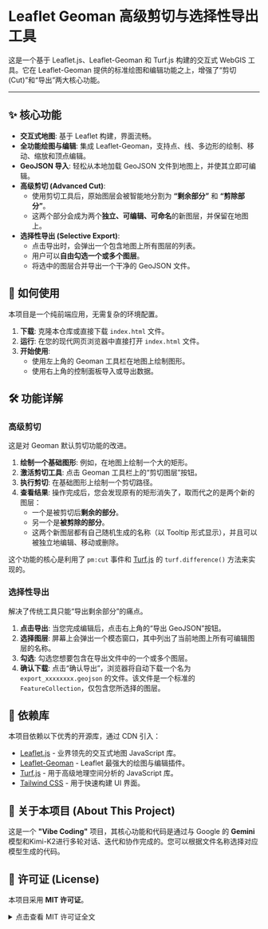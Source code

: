 # Leaflet Geoman 高级剪切与选择性导出工具

这是一个基于 Leaflet.js、Leaflet-Geoman 和 Turf.js 构建的交互式 WebGIS 工具。它在 Leaflet-Geoman 提供的标准绘图和编辑功能之上，增强了“剪切 (Cut)”和“导出”两大核心功能。

---

## ✨ 核心功能

- **交互式地图**: 基于 Leaflet 构建，界面流畅。
- **全功能绘图与编辑**: 集成 Leaflet-Geoman，支持点、线、多边形的绘制、移动、缩放和顶点编辑。
- **GeoJSON 导入**: 轻松从本地加载 GeoJSON 文件到地图上，并使其立即可编辑。
- **高级剪切 (Advanced Cut)**:
    - 使用剪切工具后，原始图层会被智能地分割为 **“剩余部分”** 和 **“剪除部分”**。
    - 这两个部分会成为两个**独立、可编辑、可命名**的新图层，并保留在地图上。
- **选择性导出 (Selective Export)**:
    - 点击导出时，会弹出一个包含地图上所有图层的列表。
    - 用户可以**自由勾选一个或多个图层**。
    - 将选中的图层合并导出一个干净的 GeoJSON 文件。

## 🚀 如何使用

本项目是一个纯前端应用，无需复杂的环境配置。

1.  **下载**: 克隆本仓库或直接下载 `index.html` 文件。
2.  **运行**: 在您的现代网页浏览器中直接打开 `index.html` 文件。
3.  **开始使用**:
    * 使用左上角的 Geoman 工具栏在地图上绘制图形。
    * 使用右上角的控制面板导入或导出数据。

## 🛠️ 功能详解

### 高级剪切

这是对 Geoman 默认剪切功能的改进。

1.  **绘制一个基础图形**: 例如，在地图上绘制一个大的矩形。
2.  **激活剪切工具**: 点击 Geoman 工具栏上的“剪切图层”按钮。
3.  **执行剪切**: 在基础图形上绘制一个剪切路径。
4.  **查看结果**: 操作完成后，您会发现原有的矩形消失了，取而代之的是两个新的图层：
    * 一个是被剪切后**剩余的部分**。
    * 另一个是**被剪除的部分**。
    * 这两个新图层都有自己随机生成的名称（以 Tooltip 形式显示），并且可以被独立地编辑、移动或删除。

这个功能的核心是利用了 `pm:cut` 事件和 [Turf.js](https://turfjs.org/) 的 `turf.difference()` 方法来实现的。

### 选择性导出

解决了传统工具只能“导出剩余部分”的痛点。

1.  **点击导出**: 当您完成编辑后，点击右上角的“导出 GeoJSON”按钮。
2.  **选择图层**: 屏幕上会弹出一个模态窗口，其中列出了当前地图上所有可编辑图层的名称。
3.  **勾选**: 勾选您想要包含在导出文件中的一个或多个图层。
4.  **确认下载**: 点击“确认导出”，浏览器将自动下载一个名为 `export_xxxxxxxx.geojson` 的文件。该文件是一个标准的 `FeatureCollection`，仅包含您所选择的图层。

## 🧩 依赖库

本项目依赖以下优秀的开源库，通过 CDN 引入：

-   [Leaflet.js](https://leafletjs.com/) - 业界领先的交互式地图 JavaScript 库。
-   [Leaflet-Geoman](https://geoman.io/) - Leaflet 最强大的绘图与编辑插件。
-   [Turf.js](https://turfjs.org/) - 用于高级地理空间分析的 JavaScript 库。
-   [Tailwind CSS](https://tailwindcss.com/) - 用于快速构建 UI 界面。

## 🤖 关于本项目 (About This Project)

这是一个 **"Vibe Coding"** 项目，其核心功能和代码是通过与 Google 的 **Gemini** 模型和Kimi-K2进行多轮对话、迭代和协作完成的。您可以根据文件名称选择对应模型生成的代码。

## 📄 许可证 (License)

本项目采用 **MIT 许可证**。

<details>
<summary>点击查看 MIT 许可证全文</summary>


MIT License

Copyright (c) 2025 [Aryous]

Permission is hereby granted, free of charge, to any person obtaining a copy
of this software and associated documentation files (the "Software"), to deal
in the Software without restriction, including without limitation the rights
to use, copy, modify, merge, publish, distribute, sublicense, and/or sell
copies of the Software, and to permit persons to whom the Software is
furnished to do so, subject to the following conditions:

The above copyright notice and this permission notice shall be included in all
copies or substantial portions of the Software.

THE SOFTWARE IS PROVIDED "AS IS", WITHOUT WARRANTY OF ANY KIND, EXPRESS OR
IMPLIED, INCLUDING BUT NOT LIMITED TO THE WARRANTIES OF MERCHANTABILITY,
FITNESS FOR A PARTICULAR PURPOSE AND NONINFRINGEMENT. IN NO EVENT SHALL THE
AUTHORS OR COPYRIGHT HOLDERS BE LIABLE FOR ANY CLAIM, DAMAGES OR OTHER
LIABILITY, WHETHER IN AN ACTION OF CONTRACT, TORT OR OTHERWISE, ARISING FROM,
OUT OF OR IN CONNECTION WITH THE SOFTWARE OR THE USE OR OTHER DEALINGS IN THE
SOFTWARE.

</details>